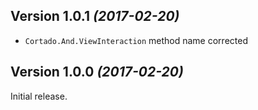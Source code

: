 Version 1.0.1 *(2017-02-20)*
----------------------------

* `Cortado.And.ViewInteraction` method name corrected

Version 1.0.0 *(2017-02-20)*
----------------------------

Initial release.
